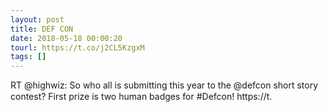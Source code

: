 ```yaml
---
layout: post
title: DEF CON
date: 2018-05-18 00:00:20
tourl: https://t.co/j2CL5KzgxM
tags: []
---
```

RT @highwiz: So who all is submitting this year to the @defcon short story contest? First prize is two human badges for #Defcon! https://t.